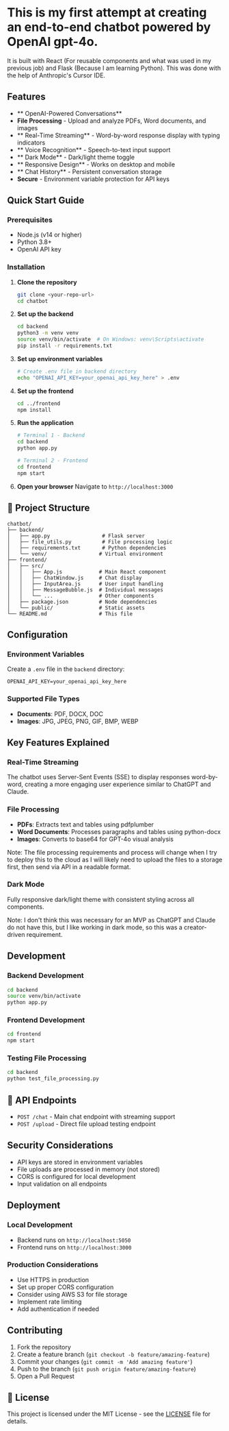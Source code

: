 # This is my first attempt at creating an end-to-end chatbot powered by OpenAI gpt-4o. 

It is built with React (For reusable components and what was used in my previous job) and Flask (Because I am learning Python). This was done with the help of Anthropic's Cursor IDE.

## Features

- ** OpenAI-Powered Conversations**
- **File Processing** - Upload and analyze PDFs, Word documents, and images
- ** Real-Time Streaming** - Word-by-word response display with typing indicators
- ** Voice Recognition** - Speech-to-text input support
- ** Dark Mode** - Dark/light theme toggle
- ** Responsive Design** - Works on desktop and mobile
- ** Chat History** - Persistent conversation storage
- **Secure** - Environment variable protection for API keys


## Quick Start Guide

### Prerequisites
- Node.js (v14 or higher)
- Python 3.8+
- OpenAI API key

### Installation

1. **Clone the repository**
   ```bash
   git clone <your-repo-url>
   cd chatbot
   ```

2. **Set up the backend**
   ```bash
   cd backend
   python3 -m venv venv
   source venv/bin/activate  # On Windows: venv\Scripts\activate
   pip install -r requirements.txt
   ```

3. **Set up environment variables**
   ```bash
   # Create .env file in backend directory
   echo "OPENAI_API_KEY=your_openai_api_key_here" > .env
   ```

4. **Set up the frontend**
   ```bash
   cd ../frontend
   npm install
   ```

5. **Run the application**
   ```bash
   # Terminal 1 - Backend
   cd backend
   python app.py
   
   # Terminal 2 - Frontend
   cd frontend
   npm start
   ```

6. **Open your browser**
   Navigate to `http://localhost:3000`

## 📁 Project Structure

```
chatbot/
├── backend/
│   ├── app.py                 # Flask server
│   ├── file_utils.py          # File processing logic
│   ├── requirements.txt       # Python dependencies
│   └── venv/                 # Virtual environment
├── frontend/
│   ├── src/
│   │   ├── App.js            # Main React component
│   │   ├── ChatWindow.js     # Chat display
│   │   ├── InputArea.js      # User input handling
│   │   ├── MessageBubble.js  # Individual messages
│   │   └── ...               # Other components
│   ├── package.json          # Node dependencies
│   └── public/               # Static assets
└── README.md                 # This file
```

## Configuration

### Environment Variables
Create a `.env` file in the `backend` directory:
```env
OPENAI_API_KEY=your_openai_api_key_here
```

### Supported File Types
- **Documents**: PDF, DOCX, DOC
- **Images**: JPG, JPEG, PNG, GIF, BMP, WEBP

## Key Features Explained

### Real-Time Streaming
The chatbot uses Server-Sent Events (SSE) to display responses word-by-word, creating a more engaging user experience similar to ChatGPT and Claude.

### File Processing
- **PDFs**: Extracts text and tables using pdfplumber
- **Word Documents**: Processes paragraphs and tables using python-docx
- **Images**: Converts to base64 for GPT-4o visual analysis

Note: The file processing requirements and process will change when I try to deploy this to the cloud as I will likely need to upload the files to a storage first, then send via API in a readable format.

### Dark Mode
Fully responsive dark/light theme with consistent styling across all components. 

Note: I don't think this was necessary for an MVP as ChatGPT and Claude do not have this, but I like working in dark mode, so this was a creator-driven requirement.

## Development

### Backend Development
```bash
cd backend
source venv/bin/activate
python app.py
```

### Frontend Development
```bash
cd frontend
npm start
```

### Testing File Processing
```bash
cd backend
python test_file_processing.py
```

## 📝 API Endpoints

- `POST /chat` - Main chat endpoint with streaming support
- `POST /upload` - Direct file upload testing endpoint

## Security Considerations

- API keys are stored in environment variables
- File uploads are processed in memory (not stored)
- CORS is configured for local development
- Input validation on all endpoints

## Deployment

### Local Development
- Backend runs on `http://localhost:5050`
- Frontend runs on `http://localhost:3000`

### Production Considerations
- Use HTTPS in production
- Set up proper CORS configuration
- Consider using AWS S3 for file storage
- Implement rate limiting
- Add authentication if needed

## Contributing

1. Fork the repository
2. Create a feature branch (`git checkout -b feature/amazing-feature`)
3. Commit your changes (`git commit -m 'Add amazing feature'`)
4. Push to the branch (`git push origin feature/amazing-feature`)
5. Open a Pull Request

## 📄 License

This project is licensed under the MIT License - see the [LICENSE](LICENSE) file for details.
